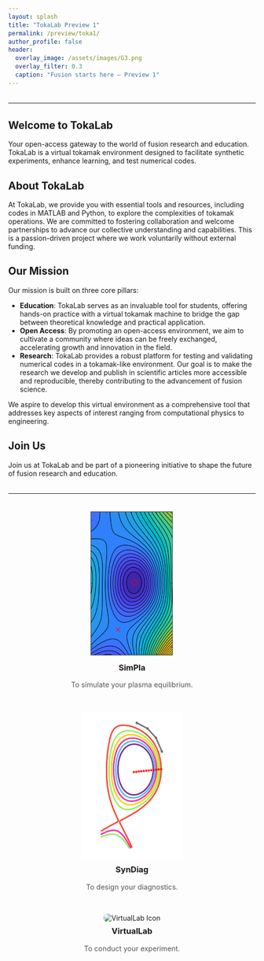 ```yaml
---
layout: splash
title: "TokaLab Preview 1"
permalink: /preview/toka1/
author_profile: false
header:
  overlay_image: /assets/images/G3.png
  overlay_filter: 0.3
  caption: "Fusion starts here – Preview 1"
---
```


<hr style="margin: 2rem 0;">

<section>
  <h1>Welcome to TokaLab</h1>
  <p>
    Your open-access gateway to the world of fusion research and education. TokaLab is a virtual tokamak environment designed to facilitate synthetic experiments, enhance learning, and test numerical codes.
  </p>

  <h2>About TokaLab</h2>
  <p>
    At TokaLab, we provide you with essential tools and resources, including codes in MATLAB and Python, to explore the complexities of tokamak operations. We are committed to fostering collaboration and welcome partnerships to advance our collective understanding and capabilities. This is a passion-driven project where we work voluntarily without external funding.
  </p>

  <h2>Our Mission</h2>
  <p>Our mission is built on three core pillars:</p>
  <ul>
    <li><strong>Education</strong>: TokaLab serves as an invaluable tool for students, offering hands-on practice with a virtual tokamak machine to bridge the gap between theoretical knowledge and practical application.</li>
    <li><strong>Open Access</strong>: By promoting an open-access environment, we aim to cultivate a community where ideas can be freely exchanged, accelerating growth and innovation in the field.</li>
    <li><strong>Research</strong>: TokaLab provides a robust platform for testing and validating numerical codes in a tokamak-like environment. Our goal is to make the research we develop and publish in scientific articles more accessible and reproducible, thereby contributing to the advancement of fusion science.</li>
  </ul>
  <p>
    We aspire to develop this virtual environment as a comprehensive tool that addresses key aspects of interest ranging from computational physics to engineering.
  </p>

  <h2>Join Us</h2>
  <p>
    Join us at TokaLab and be part of a pioneering initiative to shape the future of fusion research and education.
  </p>
</section>

<hr style="margin: 2rem 0;">

<div style="display: flex; justify-content: center; gap: 2rem;flex-wrap: wrap;">

<div style="display: flex; gap: 2rem;">
  <a href="/SimPla/" style="text-align: center; text-decoration: none;">
    <img src="/assets/images/Equi_New.png"
         alt="SimPla Icon"
         style="width: 300px; height: 300px; object-fit: contain; border-radius: 8px;">
    <h3 style="margin-top: 0.5rem;">SimPla</h3>
    <p style="font-size: 0.9rem; color: #555;"> To simulate your plasma equilibrium.</p>
  </a>
</div>
  
<div style="display: flex; gap: 2rem;">
  <a href="/SynDiag/" style="text-align: center; text-decoration: none;">
    <img src="/assets/images/SynDiag.png" 
         alt="SynDiag Icon" 
         style="width: 300px; height: 300px; object-fit: contain; border-radius: 8px;">
    <h3 style="margin-top: 0.5rem;">SynDiag</h3>
    <p style="font-size: 0.9rem; color: #555;"> To design your diagnostics.</p>
  </a>
</div>

<div style="display: flex; gap: 2rem;">
  <a href="/VirtualLab/" style="text-align: center; text-decoration: none;">
    <img src="/assets/images/G3_zoom1.png" 
         alt="VirtualLab Icon"
         style="width: 300px; height: 300px; object-fit: cover; border-radius: 8px;">
    <h3 style="margin-top: 0.5rem;">VirtualLab</h3>
    <p style="font-size: 0.9rem; color: #555;"> To conduct your experiment.</p>
  </a>
</div>

</div>